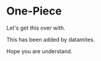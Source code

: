 # One-Piece

Let's get this over with.

This has been added by datamites.

Hope you are understand.
